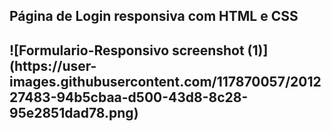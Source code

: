 <h2> Página de Login responsiva com HTML e CSS <h2/>
![Formulario-Responsivo screenshot (1)](https://user-images.githubusercontent.com/117870057/201227483-94b5cbaa-d500-43d8-8c28-95e2851dad78.png)
